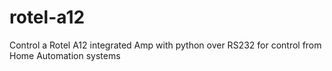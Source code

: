 # rotel-a12
Control a Rotel A12 integrated Amp with python over RS232 for control from Home Automation systems
